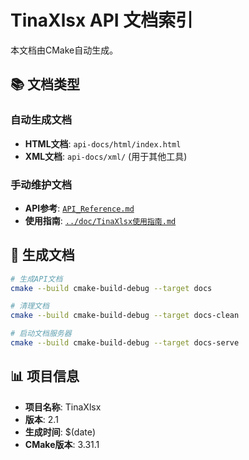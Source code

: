 # TinaXlsx API 文档索引

本文档由CMake自动生成。

## 📚 文档类型

### 自动生成文档
- **HTML文档**: `api-docs/html/index.html`
- **XML文档**: `api-docs/xml/` (用于其他工具)

### 手动维护文档
- **API参考**: [`API_Reference.md`](./API_Reference.md)
- **使用指南**: [`../doc/TinaXlsx使用指南.md`](../doc/TinaXlsx使用指南.md)

## 🔧 生成文档

```bash
# 生成API文档
cmake --build cmake-build-debug --target docs

# 清理文档
cmake --build cmake-build-debug --target docs-clean

# 启动文档服务器
cmake --build cmake-build-debug --target docs-serve
```

## 📊 项目信息

- **项目名称**: TinaXlsx
- **版本**: 2.1
- **生成时间**: $(date)
- **CMake版本**: 3.31.1
